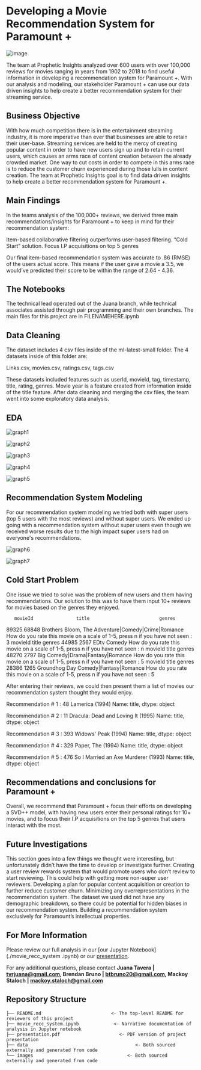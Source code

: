 # Developing a Movie Recommendation System for Paramount +

![image](https://user-images.githubusercontent.com/110786662/198364908-69a5eff3-6872-47da-8c3e-d29960373d10.png)

The team at Prophetic Insights analyzed over 600 users with over 100,000 reviews for movies ranging in years from 1902 to 2018 to find useful information in developing a recommendation system for Paramount +. With our analysis and modeling, our stakeholder Paramount + can use our data driven insights to help create a better recommendation system for their streaming service.

## Business Objective
With how much competition there is in the entertainment streaming industry, it is more imperative than ever that businesses are able to retain their user-base. Streaming services are held to the mercy of creating popular content in order to have new users sign up and to retain current users, which causes an arms race of content creation between the already crowded market. One way to cut costs in order to compete in this arms race is to reduce the customer churn experienced during those lulls in content creation. The team at Prophetic Insights goal is to find data driven insights to help create a better recommendation system for Paramount +.

## Main Findings
In the teams analysis of the 100,000+ reviews, we derived three main recommendations/insights for Paramount + to keep in mind for their recommendation system:

Item-based collaborative filtering outperforms user-based filtering.
“Cold Start” solution.
Focus I.P acquisitions on top 5 genres

Our final item-based recommendation system was accurate to .86 (RMSE) of the users actual score. This means if the user gave a movie a 3.5, we would’ve predicted their score to be within the range of 2.64 - 4.36.

## The Notebooks
The technical lead operated out of the Juana branch, while technical associates assisted through pair programming and their own branches. The main files for this project are in FILENAMEHERE.ipynb

## Data Cleaning
The dataset includes 4 csv files inside of the ml-latest-small folder. The 4 datasets inside of this folder are:

Links.csv, movies.csv, ratings.csv, tags.csv

These datasets included features such as userId, movieId, tag, timestamp, title, rating, genres. Movie year is a feature created from information inside of the title feature. After data cleaning and merging the csv files, the team went into some exploratory data analysis.

## EDA


![graph1](./images/word_cloud.png)
 

![graph2](./images/genre_count.png)
 

![graph3](./images/rating_count.png)


![graph4](./images/superuser.png)

 
![graph5](./images/year.png)
 
## Recommendation System Modeling
For our recommendation system modeling we tried both with super users (top 5 users with the most reviews) and without super users. We ended up going with a recommendation system without super users even though we received worse results due to the high impact super users had on everyone's recommendations.
 
![graph6](./images/sup_times.png)
 
![graph7](./images/no_sup.PNG)
 
 
## Cold Start Problem
 
One issue we tried to solve was the problem of new users and them having recommendations. Our solution to this was to have them input 10+ reviews for movies based on the genres they enjoyed.
 
       movieId                title                          genres
89325    68848  Brothers Bloom, The  Adventure|Comedy|Crime|Romance
How do you rate this movie on a scale of 1-5, press n if you have not seen :
3
       movieId title  genres
44985     2567  EDtv  Comedy
How do you rate this movie on a scale of 1-5, press n if you have not seen :
n
       movieId title                        genres
48270     2797   Big  Comedy|Drama|Fantasy|Romance
How do you rate this movie on a scale of 1-5, press n if you have not seen :
5
       movieId          title                  genres
28386     1265  Groundhog Day  Comedy|Fantasy|Romance
How do you rate this movie on a scale of 1-5, press n if you have not seen :
5
 
After entering their reviews, we could then present them a list of movies our recommendation system thought they would enjoy.
 
Recommendation #  1 :  48    Lamerica (1994)
Name: title, dtype: object 
 
Recommendation #  2 :  11    Dracula: Dead and Loving It (1995)
Name: title, dtype: object 
 
Recommendation #  3 :  393    Widows' Peak (1994)
Name: title, dtype: object 
 
Recommendation #  4 :  329    Paper, The (1994)
Name: title, dtype: object 
 
Recommendation #  5 :  476    So I Married an Axe Murderer (1993)
Name: title, dtype: object
 
## Recommendations and conclusions for Paramount +
Overall, we recommend that Paramount + focus their efforts on developing a SVD++ model, with having new users enter their personal ratings for 10+ movies, and to focus their I.P acquisitions on the top 5 genres that users interact with the most. 
 

## Future Investigations
This section goes into a few things we thought were interesting, but unfortunately didn’t have the time to develop or investigate further.
Creating a user review rewards system that would promote users who don’t review to start reviewing. This could help with getting more non-super user reviewers.
Developing a plan for popular content acquisition or creation to further reduce customer churn.
Minimizing any overrepresentations in the recommendation system. The dataset we used did not have any demographic breakdown, so there could be potential for hidden biases in our recommendation system.
Building a recommendation system exclusively for Paramount’s intellectual properties.
 
## For More Information
Please review our full analysis in our [our Jupyter Notebook](./movie_recc_system
.ipynb) or our [presentation](./presentation.pdf).
 
For any additional questions, please contact **Juana Tavera | tvrjuana@gmail.com, Brendan Bruno | btbruno20@gmail.com, Mackoy Staloch | mackoy.staloch@gmail.com**
 
## Repository Structure
```
├── README.md                          <- The top-level README for reviewers of this project
├── movie_recc_system.ipynb             <- Narrative documentation of analysis in Jupyter notebook
├── presentation.pdf                      <- PDF version of project presentation
├── data                                        <- Both sourced externally and generated from code
└── images                                   <- Both sourced externally and generated from code
